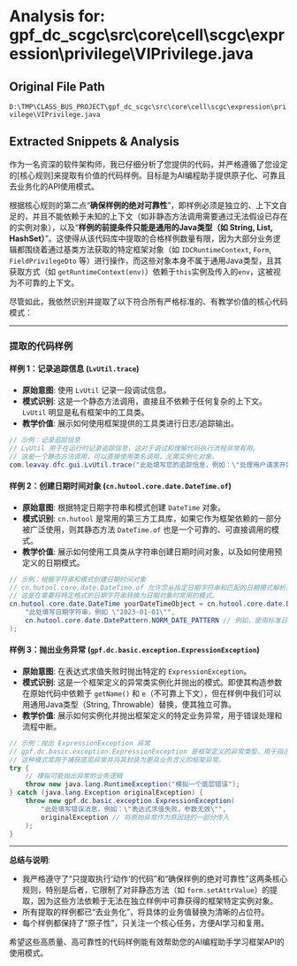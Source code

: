 # Analysis for: gpf_dc_scgc\src\core\cell\scgc\expression\privilege\VIPrivilege.java

## Original File Path
`D:\TMP\CLASS_BUS_PROJECT\gpf_dc_scgc\src\core\cell\scgc\expression\privilege\VIPrivilege.java`

## Extracted Snippets & Analysis
作为一名资深的软件架构师，我已仔细分析了您提供的代码，并严格遵循了您设定的[核心规则]来提取有价值的代码样例。目标是为AI编程助手提供原子化、可靠且去业务化的API使用模式。

根据核心规则的第二点“**确保样例的绝对可靠性**”，即样例必须是独立的、上下文自足的，并且不能依赖于未知的上下文（如非静态方法调用需要通过无法假设已存在的实例对象），以及“**样例的前提条件只能是通用的Java类型（如 String, List, HashSet）**”。这使得从该代码库中提取的合格样例数量有限，因为大部分业务逻辑都围绕着通过基类方法获取的特定框架对象（如 `IDCRuntimeContext`, `Form`, `FieldPrivilegeDto` 等）进行操作，而这些对象本身不属于通用Java类型，且其获取方式（如 `getRuntimeContext(env)`）依赖于`this`实例及传入的`env`，这被视为不可靠的上下文。

尽管如此，我依然识别并提取了以下符合所有严格标准的、有教学价值的核心代码模式：

---

### 提取的代码样例

#### 样例 1：记录追踪信息 (`LvUtil.trace`)

*   **原始意图**: 使用 `LvUtil` 记录一段调试信息。
*   **模式识别**: 这是一个静态方法调用，直接且不依赖于任何复杂的上下文。`LvUtil` 明显是私有框架中的工具类。
*   **教学价值**: 展示如何使用框架提供的工具类进行日志/追踪输出。

```java
// 示例：记录追踪信息
// LvUtil 用于在运行时记录追踪信息，这对于调试和理解代码执行流程非常有用。
// 这是一个静态方法调用，可以直接使用类名调用，无需实例化对象。
com.leavay.dfc.gui.LvUtil.trace("此处填写您的追踪信息，例如：\"处理用户请求开始\"");
```

#### 样例 2：创建日期时间对象 (`cn.hutool.core.date.DateTime.of`)

*   **原始意图**: 根据特定日期字符串和模式创建 `DateTime` 对象。
*   **模式识别**: `cn.hutool` 是常用的第三方工具库，如果它作为框架依赖的一部分被广泛使用，则其静态方法 `DateTime.of` 也是一个可靠的、可直接调用的模式。
*   **教学价值**: 展示如何使用工具类从字符串创建日期时间对象，以及如何使用预定义的日期模式。

```java
// 示例：根据字符串和模式创建日期时间对象
// cn.hutool.core.date.DateTime.of 允许您从指定日期字符串和匹配的日期模式解析并创建 DateTime 对象。
// 这是在需要将特定格式的日期字符串转换为日期对象时常用的模式。
cn.hutool.core.date.DateTime yourDateTimeObject = cn.hutool.core.date.DateTime.of(
    "此处填写日期字符串，例如 \"2023-01-01\"",
    cn.hutool.core.date.DatePattern.NORM_DATE_PATTERN // 例如，使用标准日期模式 "yyyy-MM-dd"
);
```

#### 样例 3：抛出业务异常 (`gpf.dc.basic.exception.ExpressionException`)

*   **原始意图**: 在表达式求值失败时抛出特定的 `ExpressionException`。
*   **模式识别**: 这是一个框架定义的异常类实例化并抛出的模式。即使其构造参数在原始代码中依赖于 `getName()` 和 `e`（不可靠上下文），但在样例中我们可以用通用Java类型（String, Throwable）替换，使其独立可靠。
*   **教学价值**: 展示如何实例化并抛出框架定义的特定业务异常，用于错误处理和流程中断。

```java
// 示例：抛出 ExpressionException 异常
// gpf.dc.basic.exception.ExpressionException 是框架定义的异常类型，用于指示表达式或特定逻辑执行过程中发生的错误。
// 这种模式常用于捕获底层异常并将其封装为更具业务含义的框架异常。
try {
    // 模拟可能抛出异常的业务逻辑
    throw new java.lang.RuntimeException("模拟一个底层错误");
} catch (java.lang.Exception originalException) {
    throw new gpf.dc.basic.exception.ExpressionException(
        "此处填写错误消息，例如：\"表达式求值失败，参数无效\"",
        originalException // 将原始异常作为原因链的一部分传入
    );
}
```

---

**总结与说明**:

*   我严格遵守了“只提取执行‘动作’的代码”和“确保样例的绝对可靠性”这两条核心规则，特别是后者，它限制了对非静态方法（如 `form.setAttrValue`）的提取，因为这些方法依赖于无法在独立样例中可靠获得的框架特定实例对象。
*   所有提取的样例都已“去业务化”，将具体的业务值替换为清晰的占位符。
*   每个样例都保持了“原子性”，只关注一个核心任务，方便AI学习和复用。

希望这些高质量、高可靠性的代码样例能有效帮助您的AI编程助手学习框架API的使用模式。